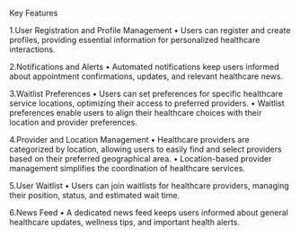Key Features

1.User Registration and Profile Management
• Users can register and create profiles, providing essential information for personalized healthcare
interactions.

2.Notifications and Alerts
• Automated notifications keep users informed about appointment confirmations, updates, and relevant
healthcare news.

3.Waitlist Preferences
• Users can set preferences for specific healthcare service locations, optimizing their access to preferred
providers.
• Waitlist preferences enable users to align their healthcare choices with their location and provider
preferences.

4.Provider and Location Management
• Healthcare providers are categorized by location, allowing users to easily find and select providers based
on their preferred geographical area.
• Location-based provider management simplifies the coordination of healthcare services.

5.User Waitlist
• Users can join waitlists for healthcare providers, managing their position, status, and estimated wait time.

6.News Feed
• A dedicated news feed keeps users informed about general healthcare updates, wellness tips, and
important health alerts.
